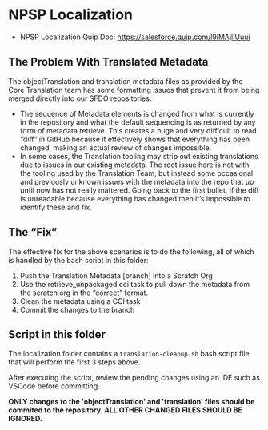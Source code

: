 # NPSP Localization

* NPSP Localization Quip Doc: https://salesforce.quip.com/l9iMAjlIUuui

## The Problem With Translated Metadata

The objectTranslation and translation metadata files as provided by the Core Translation team has some formatting issues that prevent it from being merged directly into our SFDO repositories:

* The sequence of Metadata elements is changed from what is currently in the repository and what the default sequencing is as returned by any form of metadata retrieve. This creates a huge and very difficult to read “diff” in GitHub because it effectively shows that everything has been changed, making an actual review of changes impossible.
* In some cases, the Translation tooling may strip out existing translations due to issues in our existing metadata. The root issue here is not with the tooling used by the Translation Team, but instead some occasional and previously unknown issues with the metadata into the repo that up until now has not really mattered. Going back to the first bullet, if the diff is unreadable because everything has changed then it’s impossible to identify these and fix.

## The “Fix”

The effective fix for the above scenarios is to do the following, all of which is handled by the bash script in this folder:

1. Push the Translation Metadata [branch] into a Scratch Org
2. Use the retrieve_unpackaged cci task to pull down the metadata from the scratch org in the “correct” format.
3. Clean the metadata using a CCI task
4. Commit the changes to the branch

## Script in this folder

The localization folder contains a `translation-cleanup.sh` bash script file that will perform the first 3 steps above.

After executing the script, review the pending changes using an IDE such as VSCode before committing.

**ONLY changes to the 'objectTranslation' and 'translation' files should be commited to the repository. ALL OTHER CHANGED FILES SHOULD BE IGNORED.**
